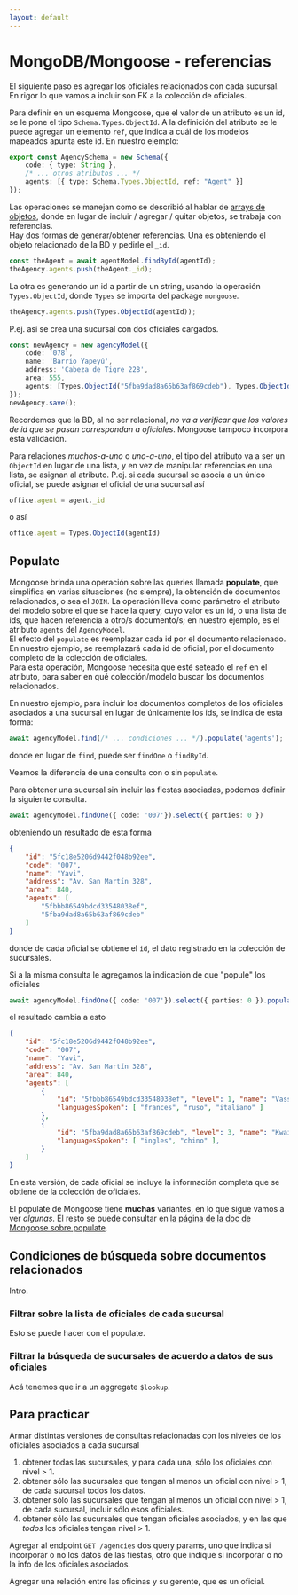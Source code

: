 ```yaml
---
layout: default
---
```


# MongoDB/Mongoose - referencias
El siguiente paso es agregar los oficiales relacionados con cada sucursal. En rigor lo que vamos a incluir son FK a la colección de oficiales.

Para definir en un esquema Mongoose, que el valor de un atributo es un id, se le pone el tipo `Schema.Types.ObjectId`. A la definición del atributo se le puede agregar un elemento `ref`, que indica a cuál de los modelos mapeados apunta este id. En nuestro ejemplo: 
```typescript
export const AgencySchema = new Schema({
    code: { type: String },
    /* ... otros atributos ... */
    agents: [{ type: Schema.Types.ObjectId, ref: "Agent" }]
});
```

Las operaciones se manejan como se describió al hablar de [arrays de objetos](./array-objects), donde en lugar de incluir / agregar / quitar objetos, se trabaja con referencias.  
Hay dos formas de generar/obtener referencias. Una es obteniendo el objeto relacionado de la BD y pedirle el `_id`.
```typescript
const theAgent = await agentModel.findById(agentId);
theAgency.agents.push(theAgent._id);
```
La otra es generando un id a partir de un string, usando la operación `Types.ObjectId`, donde `Types` se importa del package `mongoose`.
```typescript
theAgency.agents.push(Types.ObjectId(agentId));
```

P.ej. así se crea una sucursal con dos oficiales cargados.
```typescript
const newAgency = new agencyModel({
    code: '078',
    name: 'Barrio Yapeyú',
    address: 'Cabeza de Tigre 228',
    area: 555,
    agents: [Types.ObjectId("5fba9dad8a65b63af869cdeb"), Types.ObjectId("5fbb132b77a68b5458a75c83")]
});
newAgency.save();
```
Recordemos que la BD, al no ser relacional, _no va a verificar que los valores de id que se pasan correspondan a oficiales_. Mongoose tampoco incorpora esta validación.

Para relaciones _muchos-a-uno_ o _uno-a-uno_, el tipo del atributo va a ser un `ObjectId` en lugar de una lista, y en vez de manipular referencias en una lista, se asignan al atributo. P.ej. si cada sucursal se asocia a un único oficial, se puede asignar el oficial de una sucursal así
```typescript
office.agent = agent._id
```
o así
```typescript
office.agent = Types.ObjectId(agentId)
```


## Populate
Mongoose brinda una operación sobre las queries llamada **populate**, que simplifica en varias situaciones (no siempre), la obtención de documentos relacionados, o sea el `JOIN`.
La operación lleva como parámetro el atributo del modelo sobre el que se hace la query, cuyo valor es un id, o una lista de ids, que hacen referencia a otro/s documento/s; en nuestro ejemplo, es el atributo `agents` del `AgencyModel`.  
El efecto del `populate` es reemplazar cada id por el documento relacionado. En nuestro ejemplo, se reemplazará cada id de oficial, por el documento completo de la colección de oficiales.  
Para esta operación, Mongoose necesita que esté seteado el `ref` en el atributo, para saber en qué colección/modelo buscar los documentos relacionados.  

En nuestro ejemplo, para incluir los documentos completos de los oficiales asociados a una sucursal en lugar de únicamente los ids, se indica de esta forma:
```typescript
await agencyModel.find(/* ... condiciones ... */).populate('agents');
```
donde en lugar de `find`, puede ser `findOne` o `findById`.

Veamos la diferencia de una consulta con o sin `populate`.

Para obtener una sucursal sin incluir las fiestas asociadas, podemos definir la siguiente consulta.
```typescript
await agencyModel.findOne({ code: '007'}).select({ parties: 0 })
```
obteniendo un resultado de esta forma
```json
{
    "id": "5fc18e5206d9442f048b92ee",
    "code": "007",
    "name": "Yavi",
    "address": "Av. San Martín 328",
    "area": 840,
    "agents": [
        "5fbbb86549bdcd33548038ef",
        "5fba9dad8a65b63af869cdeb"
    ]
}
```
donde de cada oficial se obtiene el `id`, el dato registrado en la colección de sucursales.

Si a la misma consulta le agregamos la indicación de que "popule" los oficiales
```typescript
await agencyModel.findOne({ code: '007'}).select({ parties: 0 }).populate('agents');
```
el resultado cambia a esto
```json
{
    "id": "5fc18e5206d9442f048b92ee",
    "code": "007",
    "name": "Yavi",
    "address": "Av. San Martín 328",
    "area": 840,
    "agents": [
        { 
            "id": "5fbbb86549bdcd33548038ef", "level": 1, "name": "Vassili Kandinski",  
            "languagesSpoken": [ "frances", "ruso", "italiano" ]
        },
        {
            "id": "5fba9dad8a65b63af869cdeb", "level": 3, "name": "Kwai Chang Caine",
            "languagesSpoken": [ "ingles", "chino" ],
        }
    ]
}
```
En esta versión, de cada oficial se incluye la información completa que se obtiene de la colección de oficiales.

El populate de Mongoose tiene **muchas** variantes, en lo que sigue vamos a ver _algunas_.
El resto se puede consultar en [la página de la doc de Mongoose sobre populate](https://mongoosejs.com/docs/populate.html). 


## Condiciones de búsqueda sobre documentos relacionados
Intro.

### Filtrar sobre la lista de oficiales de cada sucursal
Esto se puede hacer con el populate.

### Filtrar la búsqueda de sucursales de acuerdo a datos de sus oficiales
Acá tenemos que ir a un aggregate `$lookup`.


## Para practicar
Armar distintas versiones de consultas relacionadas con los niveles de los oficiales asociados a cada sucursal
1. obtener todas las sucursales, y para cada una, sólo los oficiales con nivel > 1.
1. obtener sólo las sucursales que tengan al menos un oficial con nivel > 1, de cada sucursal todos los datos.
1. obtener sólo las sucursales que tengan al menos un oficial con nivel > 1, de cada sucursal, incluir sólo esos oficiales.
1. obtener sólo las sucursales que tengan oficiales asociados, y en las que _todos_ los oficiales tengan nivel > 1.

Agregar al endpoint `GET /agencies` dos query params, uno que indica si incorporar o no los datos de las fiestas, otro que indique si incorporar o no la info de los oficiales asociados.

Agregar una relación entre las oficinas y su gerente, que es un oficial.